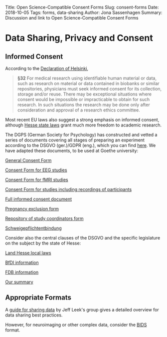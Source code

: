 Title: Open Science-Compatible Consent Forms
Slug: consent-forms
Date: 2018-10-05
Tags: forms, data-sharing
Author: Jona Sassenhagen
Summary: Discussion and link to Open Science-Compatible Consent Forms

# Data Sharing, Privacy and Consent

## Informed Consent

According to the [Declaration of 
Helsinki](https://www.wma.net/policies-post/wma-declaration-of-helsinki-ethical-principles-for-medical-research-involving-human-subjects/),

>**§32** For medical research using identifiable human material or data, such as
>research on material or data contained in biobanks or similar 
>repositories, physicians must seek informed consent for its collection,
>storage and/or reuse. There may be exceptional situations where consent would 
>be impossible or impracticable to obtain for such research. In such situations
>the research may be done only after consideration and approval of a 
>research ethics committee.

Most recent EU laws also suggest a strong emphasis on informed consent, although [Hesse state 
laws](https://datenschutz.hessen.de/pressemitteilungen/gesetz-zur-anpassung-des-hessischen-datenschutzrechts)
grant much more freedom to academic research.

The DGPS (German Society for Psychology) has constructed and vetted a series of documents covering all stages 
of preparing an experiment according to the DSGVO (ger.)/GDPR (eng.), which you can find 
[here](https://www.dgps.de/index.php?id=185). We have adapted these documents, to be used at Goethe 
university:

[General Consent Form](resources/dsgvo/consent_general.docx)

[Consent Form for EEG studies](resources/dsgvo/consent_eeg.docx)

[Consent Form for fMRI studies](resources/dsgvo/consent_mri.docx)

[Consent Form for studies including recordings of participants](resources/dsgvo/consent_recordings.docx)

[Full informed consent document](resources/dsgvo/informed_consent.docx)

[Pregnancy exclusion form](resources/dsgvo/pregnancy.docx)

[Repository of study coordinators form](resources/dsgvo/pregnancy.docx)

[Schweigepflichtentbindung](resources/dsgvo/SE_V1.docx)

Consider also the central clauses of the DSGVO and the specific legislature on the subject by the state of Hesse:

[Land Hesse local laws](resources/dsgvo/hdsig.pdf)

[BfDI information](resources/dsgvo/bfdi.pdf)

[FDB information](resources/dsgvo/fdb.pdf)

[Our summary](resources/dsgvo/summary.docx)


## Appropriate Formats

A [guide for sharing data](https://github.com/jtleek/datasharing) by Jeff Leek's group
gives a detailed overview for data sharing best practices.

However, for neuroimaging or other complex data, consider the 
[BIDS](http://bids.neuroimaging.io) format.
